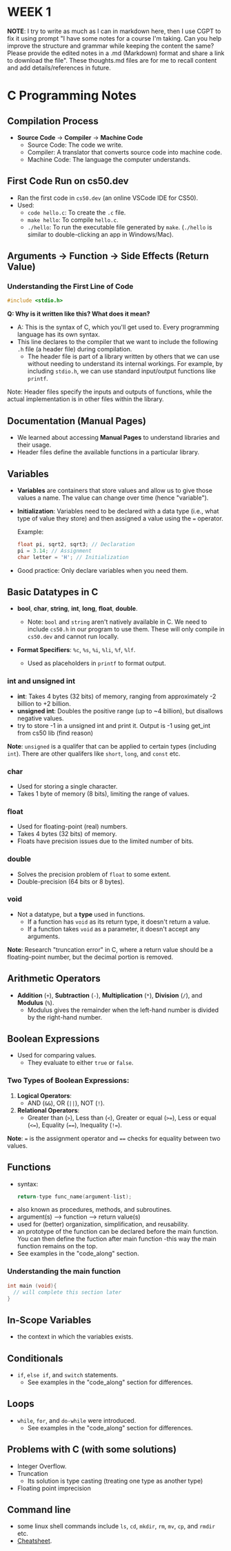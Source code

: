 # WEEK 1
**NOTE**: I try to write as much as I can in markdown here, then I use CGPT to fix it using prompt "I have some notes for a course I'm taking. Can you help improve the structure and grammar while keeping the content the same? Please provide the edited notes in a .md (Markdown) format and share a link to download the file". These thoughts.md files are for me to recall content and add details/references in future.
<br>

# C Programming Notes

## Compilation Process
- **Source Code** → **Compiler** → **Machine Code**
  - Source Code: The code we write.
  - Compiler: A translator that converts source code into machine code.
  - Machine Code: The language the computer understands.

## First Code Run on cs50.dev
- Ran the first code in `cs50.dev` (an online VSCode IDE for CS50).
- Used:
  - `code hello.c`: To create the `.c` file.
  - `make hello`: To compile `hello.c`.
  - `./hello`: To run the executable file generated by `make`. (`./hello` is similar to double-clicking an app in Windows/Mac).

## Arguments → Function → Side Effects (Return Value)

### Understanding the First Line of Code
```c
#include <stdio.h>
```

**Q: Why is it written like this? What does it mean?**
- A: This is the syntax of C, which you'll get used to. Every programming language has its own syntax.
- This line declares to the compiler that we want to include the following `.h` file (a header file) during compilation.
  - The header file is part of a library written by others that we can use without needing to understand its internal workings. For example, by including `stdio.h`, we can use standard input/output functions like `printf`.

Note: Header files specify the inputs and outputs of functions, while the actual implementation is in other files within the library.

## Documentation (Manual Pages)
- We learned about accessing **Manual Pages** to understand libraries and their usage.
- Header files define the available functions in a particular library.

## Variables
- **Variables** are containers that store values and allow us to give those values a name. The value can change over time (hence "variable").
- **Initialization**: Variables need to be declared with a data type (i.e., what type of value they store) and then assigned a value using the `=` operator.
  
  Example:
  ```c
  float pi, sqrt2, sqrt3; // Declaration
  pi = 3.14; // Assignment
  char letter = 'H'; // Initialization
  ```

- Good practice: Only declare variables when you need them.

## Basic Datatypes in C
- **bool**, **char**, **string**, **int**, **long**, **float**, **double**.
  - Note: `bool` and `string` aren't natively available in C. We need to include `cs50.h` in our program to use them. These will only compile in `cs50.dev` and cannot run locally.

- **Format Specifiers**: `%c`, `%s`, `%i`, `%li`, `%f`, `%lf`.
  - Used as placeholders in `printf` to format output.

### int and unsigned int
- **int**: Takes 4 bytes (32 bits) of memory, ranging from approximately -2 billion to +2 billion.
- **unsigned int**: Doubles the positive range (up to ~4 billion), but disallows negative values.
- try to store -1 in a unsigned int and print it. Output is -1 using get_int from cs50 lib (find reason)

**Note**: `unsigned` is a qualifer that can be applied to certain types (including `int`). There are other qualifers like `short`, `long`, and `const` etc.

### char
- Used for storing a single character.
- Takes 1 byte of memory (8 bits), limiting the range of values.
  
### float
- Used for floating-point (real) numbers.
- Takes 4 bytes (32 bits) of memory.
- Floats have precision issues due to the limited number of bits.

### double
- Solves the precision problem of `float` to some extent.
- Double-precision (64 bits or 8 bytes).

### void
- Not a datatype, but a **type** used in functions.
  - If a function has `void` as its return type, it doesn't return a value.
  - If a function takes `void` as a parameter, it doesn't accept any arguments.

**Note**: Research "truncation error" in C, where a return value should be a floating-point number, but the decimal portion is removed.

## Arithmetic Operators
- **Addition** (`+`), **Subtraction** (`-`), **Multiplication** (`*`), **Division** (`/`), and **Modulus** (`%`).
  - Modulus gives the remainder when the left-hand number is divided by the right-hand number.

## Boolean Expressions
- Used for comparing values.
  - They evaluate to either `true` or `false`.

### Two Types of Boolean Expressions:
1. **Logical Operators**:
   - AND (`&&`), OR (`||`), NOT (`!`).
2. **Relational Operators**:
   - Greater than (`>`), Less than (`<`), Greater or equal (`>=`), Less or equal (`<=`), Equality (`==`), Inequality (`!=`).

**Note**: `=` is the assignment operator and `==` checks for equality between two values.

## Functions
- syntax:
  ```c
  return-type func_name(argument-list);
  ```
- also known as procedures, methods, and subroutines.
- argument(s) --> function --> return value(s)
- used for (better) organization, simplification, and reusability.
- an prototype of the function can be declared before the main function.  You can then define the fuction after main function -this way the main function remains on the top.
- See examples in the "code_along" section.

### Understanding the main function
```c
int main (void){
  // will complete this section later
}
```

## In-Scope Variables
- the context in which the variables exists.

## Conditionals
- `if`, `else if`, and `switch` statements.
  - See examples in the "code_along" section for differences.

## Loops
- `while`, `for`, and `do-while` were introduced.
  - See examples in the "code_along" section for differences.

## Problems with C (with some solutions)
- Integer Overflow.
- Truncation
  - Its solution is type casting (treating one type as another type)
- Floating point imprecision

## Command line
- some linux shell commands include `ls`, `cd`, `mkdir`, `rm`, `mv`, `cp`, and `rmdir` etc.
- [Cheatsheet](https://phoenixnap.com/kb/linux-commands-cheat-sheet).